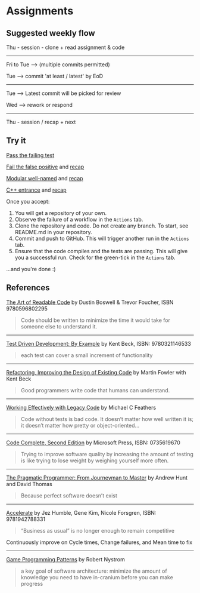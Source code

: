 # Assignments

## Suggested weekly flow

Thu - session - clone + read assignment & code

---

Fri to Tue --> (multiple commits permitted)

Tue --> commit 'at least / latest' by EoD

---

Tue --> Latest commit will be picked for review

Wed --> rework or respond

---

Thu - session / recap + next

## Try it

[Pass the failing test](pass.md)

[Fail the false positive](fail.md) and [recap](fail-recap.md)

[Modular well-named](small.md) and [recap](small-recap.md)

[C++ entrance](https://classroom.github.com/a/B099OgVp) and [recap](spring-recap.md)

Once you accept:

1. You will get a repository of your own.
1. Observe the failure of a workflow in the `Actions` tab.
1. Clone the repository and code. Do not create any branch. To start, see README.md in your repository.
1. Commit and push to GitHub. This will trigger another run in the `Actions` tab.
1. Ensure that the code compiles and the tests are passing. This will give you a successful run. Check for the green-tick in the `Actions` tab.

...and you're done :)

## References

[The Art of Readable Code](https://www.oreilly.com/library/view/the-art-of/9781449318482/) by Dustin Boswell & Trevor Foucher, ISBN 9780596802295

>Code should be written to minimize the time it would take for someone else to understand it.

---
[Test Driven Development: By Example](https://www.oreilly.com/library/view/test-driven-development/0321146530/)
by Kent Beck, ISBN: 9780321146533

>each test can cover a small increment of functionality

---
[Refactoring, Improving the Design of Existing Code](https://martinfowler.com/books/refactoring.html) by Martin Fowler with Kent Beck

>Good programmers write code that humans can understand.

---
[Working Effectively with Legacy Code](https://www.oreilly.com/library/view/working-effectively-with/0131177052/) by Michael C Feathers

>Code without tests is bad code. It doesn’t matter how well written it is; it doesn’t matter how pretty or object-oriented...

---
[Code Complete, Second Edition](https://www.oreilly.com/library/view/code-complete-second/0735619670/) by Microsoft Press,
ISBN: 0735619670

>Trying to improve software quality by increasing the amount of testing is like trying to lose weight by weighing yourself more often.

---
[The Pragmatic Programmer: From Journeyman to Master](https://www.oreilly.com/library/view/the-pragmatic-programmer/020161622X/)
by Andrew Hunt and David Thomas

>Because perfect software doesn’t exist

---
[Accelerate](https://www.oreilly.com/library/view/accelerate/9781457191435/)
by Jez Humble, Gene Kim, Nicole Forsgren,
ISBN: 9781942788331

>“Business as usual” is no longer enough to remain competitive

Continuously improve on Cycle times, Change failures, and Mean time to fix

---
[Game Programming Patterns](https://gameprogrammingpatterns.com/)
by Robert Nystrom

>a key goal of software architecture: minimize the amount of knowledge you need
to have in-cranium before you can make progress
